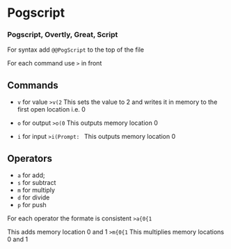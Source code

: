 # Pogscript
### Pogscript, Overtly, Great, Script

For syntax add `@@PogScript` to the top of the file

For each command use `>` in front

## Commands
* `v` for value
`>v(2` This sets the value to 2 and writes it in memory to the first open location i.e. 0

* `o` for output
`>o(0` This outputs memory location 0

* `i` for input
`>i(Prompt: ` This outputs memory location 0

## Operators
* `a` for add;
* `s` for subtract
* `m` for multiply
* `d` for divide
* `p` for push

For each operator the formate is consistent 
`>a{0{1`
<br>

This adds memory location 0 and 1
`>m{0{1`
This multiplies memory locations 0 and 1 
